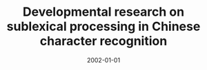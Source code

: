 ---
title: "Developmental research on sublexical processing in Chinese character recognition"
collection: publications
category: manuscripts
permalink: /publication/2002-developmental-research-on-sublexical/
date: 2002-01-01
venue: "Chinese Journal of Applied Psychology"
excerpt: "Developmental research on sublexical processing in Chinese character recognition."
paperurl: ""
citation: 'Liu Y, Shu H, & Xuan Y.Developmental research on sublexical processing in Chinese character recognition.Chinese Journal of Applied Psychology; 2002;8: 3-7.'
---